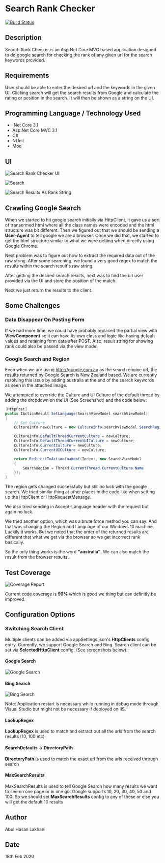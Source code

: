 # Search Rank Checker

[![Build Status](https://dev.azure.com/SearchRankChecker/MyProject/_apis/build/status/searchrankchecker%20-%20CI?branchName=master)](https://dev.azure.com/SearchRankChecker/MyProject/_build/latest?definitionId=1&branchName=master)

## Description

Search Rank Checker is an Asp.Net Core MVC based application designed to do google search for checking the rank of any given url for the search keywords provided.

## Requirements

User should be able to enter the desired url and the keywords in the given UI. Clicking search will get the search results from Google and calculate the rating or position in the search. It will then be shown as a string on the UI.

## Programming Language / Technology Used

- .Net Core 3.1
- Asp.Net Core MVC 3.1
- C#
- NUnit
- Moq

## UI

![Search Rank Checker UI](./Assets/SearchRankChecker_UI.png "Search Rank Checker UI")

![Search](./Assets/SearchRankChecker_Search.png "Search")

![Search Results As Rank String](./Assets/SearchRankChecker_RankString.png "Search Results As Rank String")

## Crawling Google Search

When we started to hit google search initially via HttpClient, it gave us a sort of transormed html where all the class names were encoded and the html structure was bit different. Then we figured out that we should be sending a **User-Agent** to tell google we are a browser. Once we did that, we started to get the html structure similar to what we were getting when directly using Google Chrome.

Next problem was to figure out how to extract the required data out of the raw string. After some searching, we found a very good regex to match the results within the search result's raw string.

After getting the desired search results, next was to find the url user provided via the UI and store the position of the match.

Next we just return the results to the client.

## Some Challenges

### Data Disappear On Posting Form

If we had more time, we could have probably replaced the partial view with **ViewComponent** so it can have its own class and logic like having default values and retaining form data after POST. Also, result string for showing rank could also be passed via the view model.

### Google Search and Region

Even when we are using <http://google.com.au> as the search engine url, the results returned by Google Search is New Zealand based. We are currently resolving this issue by adding australia at the end of the search keywords as seen in the attached image.

We attempted to override the Culture and UI Culture of the default thread by adding the dropdown on the UI (See Screenshot) and the code below:

```csharp
[HttpPost]
public IActionResult SetLanguage(SearchViewModel searchViewModel)
{
    // Set Culture
    CultureInfo newCulture = new CultureInfo(searchViewModel.SearchRegion);

    CultureInfo.DefaultThreadCurrentCulture = newCulture;
    CultureInfo.DefaultThreadCurrentUICulture = newCulture;
    CultureInfo.CurrentCulture = newCulture;
    CultureInfo.CurrentUICulture = newCulture;

    return RedirectToAction(nameof(Index), new SearchViewModel
    {
        SearchRegion = Thread.CurrentThread.CurrentCulture.Name
    });
}
```

The region gets changed successfully but still no luck with the google search. We tried similar thing at other places in the code like when setting up the HttpClient or HttpRequestMessage.

We also tried sending in Accept-Language header with the request but again no luck.

We tried another option, which was a brute force method you can say. And that was changing the Region and Language of our Windows 10 machine. Luckily it works. But we noted that the order of the returned results are different that what we get via the browser so we get incorrect rank basically.

So the only thing works is the word **"australia"**. We can also match the result from the browser results.

## Test Coverage

![Coverage Report](./Assets/CoverageReport.png "Coverage Report")

Current code coverage is **90%** which is good we thing but can definitly be improved.

## Configuration Options

### Switching Search Client

Multiple clients can be added via appSettings.json's **HttpClients** config entry. Currently, we support Google Search and Bing. Search client can be set via **SelectedHttpClient** config. (See screenshots below):

#### Google Search

![Google Search](./Assets/SwitchingClients_Google.png "Google Search")

#### Bing Search

![Bing Search](./Assets/SwitchingClients_Bing.png "Bing Search")

Note: Application restart is necessary while running in debug mode through Visual Studio but might not be necessary if deployed on IIS.

#### LookupRegex

**LookupRegex** is used to match and extract out all the urls from the search results (10, 100 etc)

#### SearchDefaults -> DirectoryPath

**DirectoryPath** is used to match the exact url from the urls received through search

#### MaxSearchResults

MaxSearchResults is used to tell Google Search how many results we want to see on one page or in one go. Google supports 10, 20, 30, 40, 50 and 100. So we should set **MaxSearchResults** config to any of these or else you will get the default 10 results

## Author

Abul Hasan Lakhani

## Date

18th Feb 2020
